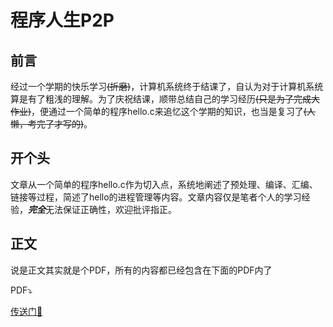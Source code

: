 # 程序人生P2P

## 前言

经过一个学期的快乐学习~~(折磨)~~，计算机系统终于结课了，自认为对于计算机系统算是有了粗浅的理解。为了庆祝结课，顺带总结自己的学习经历~~(只是为了完成大作业)~~，便通过一个简单的程序hello.c来追忆这个学期的知识，也当是复习了~~(人懒，考完了才写的)~~。

## 开个头

文章从一个简单的程序hello.c作为切入点，系统地阐述了预处理、编译、汇编、链接等过程，简述了hello的进程管理等内容。文章内容仅是笔者个人的学习经验，***完全***无法保证正确性，欢迎批评指正。

## 正文

说是正文其实就是个PDF，所有的内容都已经包含在下面的PDF内了

PDF:arrow_heading_down:

[传送门:door:](https://files.cnblogs.com/files/Jr1Preg/CS1803004_%E9%99%B6%E5%AD%90%E5%BA%B7_1180800916.zip)

